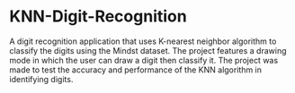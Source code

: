 # KNN-Digit-Recognition
A digit recognition application that uses K-nearest neighbor algorithm to classify the digits using the Mindst dataset. The project features a drawing mode in which the user can draw a digit then classify it. The project was made to test the accuracy and performance of the KNN algorithm in identifying digits.

